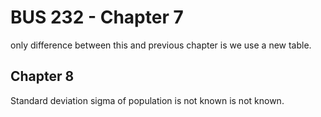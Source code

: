 # BUS 232 - Chapter 7

only difference between this and previous chapter is we use a new table.

## Chapter 8
Standard deviation sigma of population is not known is not known.
